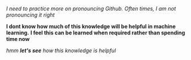 *I need to practice more on pronouncing Github.*
_Often times, I am not pronouncing it right_

**I dont know how much of this knowledge will be helpful in machine learning.**
__I feel this can be learned when required rather than spending time now__

_hmm **let's see** how this knowledge is helpful_
